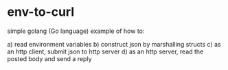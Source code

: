 env-to-curl
===========

simple golang (Go language) example of how to:

a) read environment variables
b) construct json by marshalling structs
c) as an http client, submit json to http server
d) as an http server, read the posted body and send a reply

